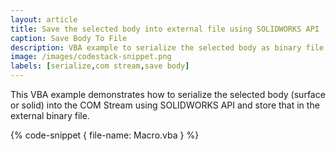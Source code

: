 ```yaml
---
layout: article
title: Save the selected body into external file using SOLIDWORKS API
caption: Save Body To File
description: VBA example to serialize the selected body as binary file using SOLIDWORKS API
image: /images/codestack-snippet.png
labels: [serialize,com stream,save body]
---
```

This VBA example demonstrates how to serialize the selected body (surface or solid) into the COM Stream using SOLIDWORKS API and store that in the external binary file.

{% code-snippet { file-name: Macro.vba } %}